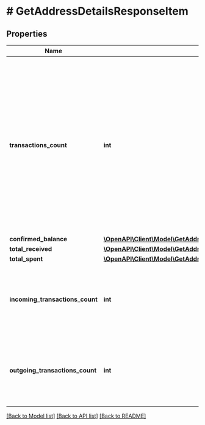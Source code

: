 # # GetAddressDetailsResponseItem

## Properties

Name | Type | Description | Notes
------------ | ------------- | ------------- | -------------
**transactions_count** | **int** | Represents the total number of confirmed coins transactions for this address, both incoming and outgoing. Applies for coins only **and not** tokens transfers e.g. for Ethereum. &#x60;transactionsCount&#x60; could result as less than incoming and outgoing transactions put together (e.g. in Bitcoin), due to the fact that one and the same address could be in senders and receivers addresses. |
**confirmed_balance** | [**\OpenAPI\Client\Model\GetAddressDetailsResponseItemConfirmedBalance**](GetAddressDetailsResponseItemConfirmedBalance.md) |  |
**total_received** | [**\OpenAPI\Client\Model\GetAddressDetailsResponseItemTotalReceived**](GetAddressDetailsResponseItemTotalReceived.md) |  |
**total_spent** | [**\OpenAPI\Client\Model\GetAddressDetailsResponseItemTotalSpent**](GetAddressDetailsResponseItemTotalSpent.md) |  |
**incoming_transactions_count** | **int** | Defines the count of all confirmed incoming transactions from the address for coins. This applies to **coins** only, **not** to tokens transfers e.g. for Ethereum. |
**outgoing_transactions_count** | **int** | Defines the count of all confirmed outgoing transactions from the address for coins. This applies to **coins** only, **not** to tokens transfers e.g. for Ethereum. |

[[Back to Model list]](../../README.md#models) [[Back to API list]](../../README.md#endpoints) [[Back to README]](../../README.md)

